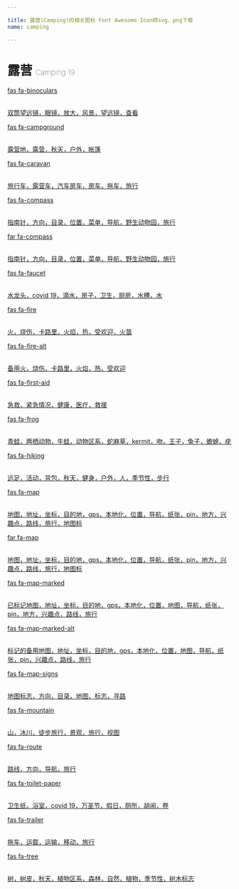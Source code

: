 ```yaml
---

title: 露营(Camping)的相关图标 Font Awesome Icon转svg、png下载
name: camping

---
```


# 露营  <small style="font-size: 60%;font-weight: 100">Camping <span class="badge-secondary badge">19</span> </small>

<search tag="camping" :max="0"/>

<div class="icon-list row" id="search-show"><a href="/icon/solid/binoculars.html" class="icon-item col-6 col-sm-4 col-md-2"><div class="icon-item-inner"><i class="fas fa-binoculars"></i><p><span>fas fa-binoculars</span></p> <p><br>双筒望远镜，眼镜，放大，风景，望远镜，查看</p></div></a><a href="/icon/solid/campground.html" class="icon-item col-6 col-sm-4 col-md-2"><div class="icon-item-inner"><i class="fas fa-campground"></i><p><span>fas fa-campground</span></p> <p><br>露营地，露营，秋天，户外，帐篷</p></div></a><a href="/icon/solid/caravan.html" class="icon-item col-6 col-sm-4 col-md-2"><div class="icon-item-inner"><i class="fas fa-caravan"></i><p><span>fas fa-caravan</span></p> <p><br>旅行车，露营车，汽车房车，房车，拖车，旅行</p></div></a><a href="/icon/solid/compass.html" class="icon-item col-6 col-sm-4 col-md-2"><div class="icon-item-inner"><i class="fas fa-compass"></i><p><span>fas fa-compass</span></p> <p><br>指南针，方向，目录，位置，菜单，导航，野生动物园，旅行</p></div></a><a href="/icon/regular/compass.html" class="icon-item col-6 col-sm-4 col-md-2"><div class="icon-item-inner"><i class="far fa-compass"></i><p><span>far fa-compass</span></p> <p><br>指南针，方向，目录，位置，菜单，导航，野生动物园，旅行</p></div></a><a href="/icon/solid/faucet.html" class="icon-item col-6 col-sm-4 col-md-2"><div class="icon-item-inner"><i class="fas fa-faucet"></i><p><span>fas fa-faucet</span></p> <p><br>水龙头，covid 19，滴水，房子，卫生，厨房，水槽，水</p></div></a><a href="/icon/solid/fire.html" class="icon-item col-6 col-sm-4 col-md-2"><div class="icon-item-inner"><i class="fas fa-fire"></i><p><span>fas fa-fire</span></p> <p><br>火，烧伤，卡路里，火焰，热，受欢迎，火苗</p></div></a><a href="/icon/solid/fire-alt.html" class="icon-item col-6 col-sm-4 col-md-2"><div class="icon-item-inner"><i class="fas fa-fire-alt"></i><p><span>fas fa-fire-alt</span></p> <p><br>备用火，烧伤，卡路里，火焰，热，受欢迎</p></div></a><a href="/icon/solid/first-aid.html" class="icon-item col-6 col-sm-4 col-md-2"><div class="icon-item-inner"><i class="fas fa-first-aid"></i><p><span>fas fa-first-aid</span></p> <p><br>急救，紧急情况，健康，医疗，救援</p></div></a><a href="/icon/solid/frog.html" class="icon-item col-6 col-sm-4 col-md-2"><div class="icon-item-inner"><i class="fas fa-frog"></i><p><span>fas fa-frog</span></p> <p><br>青蛙，两栖动物，牛蛙，动物区系，蛇麻草，kermit，吻，王子，兔子，蟾蜍，疣</p></div></a><a href="/icon/solid/hiking.html" class="icon-item col-6 col-sm-4 col-md-2"><div class="icon-item-inner"><i class="fas fa-hiking"></i><p><span>fas fa-hiking</span></p> <p><br>远足，活动，背包，秋天，健身，户外，人，季节性，步行</p></div></a><a href="/icon/solid/map.html" class="icon-item col-6 col-sm-4 col-md-2"><div class="icon-item-inner"><i class="fas fa-map"></i><p><span>fas fa-map</span></p> <p><br>地图，地址，坐标，目的地，gps，本地化，位置，导航，纸张，pin，地方，兴趣点，路线，旅行，地图标</p></div></a><a href="/icon/regular/map.html" class="icon-item col-6 col-sm-4 col-md-2"><div class="icon-item-inner"><i class="far fa-map"></i><p><span>far fa-map</span></p> <p><br>地图，地址，坐标，目的地，gps，本地化，位置，导航，纸张，pin，地方，兴趣点，路线，旅行，地图标</p></div></a><a href="/icon/solid/map-marked.html" class="icon-item col-6 col-sm-4 col-md-2"><div class="icon-item-inner"><i class="fas fa-map-marked"></i><p><span>fas fa-map-marked</span></p> <p><br>已标记地图，地址，坐标，目的地，gps，本地化，位置，地图，导航，纸张，pin，地方，兴趣点，路线，旅行</p></div></a><a href="/icon/solid/map-marked-alt.html" class="icon-item col-6 col-sm-4 col-md-2"><div class="icon-item-inner"><i class="fas fa-map-marked-alt"></i><p><span>fas fa-map-marked-alt</span></p> <p><br>标记的备用地图，地址，坐标，目的地，gps，本地化，位置，地图，导航，纸张，pin，兴趣点，路线，旅行</p></div></a><a href="/icon/solid/map-signs.html" class="icon-item col-6 col-sm-4 col-md-2"><div class="icon-item-inner"><i class="fas fa-map-signs"></i><p><span>fas fa-map-signs</span></p> <p><br>地图标志，方向，目录，地图，标志，寻路</p></div></a><a href="/icon/solid/mountain.html" class="icon-item col-6 col-sm-4 col-md-2"><div class="icon-item-inner"><i class="fas fa-mountain"></i><p><span>fas fa-mountain</span></p> <p><br>山，冰川，徒步旅行，景观，旅行，视图</p></div></a><a href="/icon/solid/route.html" class="icon-item col-6 col-sm-4 col-md-2"><div class="icon-item-inner"><i class="fas fa-route"></i><p><span>fas fa-route</span></p> <p><br>路线，方向，导航，旅行</p></div></a><a href="/icon/solid/toilet-paper.html" class="icon-item col-6 col-sm-4 col-md-2"><div class="icon-item-inner"><i class="fas fa-toilet-paper"></i><p><span>fas fa-toilet-paper</span></p> <p><br>卫生纸，浴室，covid 19，万圣节，假日，厕所，胡闹，卷</p></div></a><a href="/icon/solid/trailer.html" class="icon-item col-6 col-sm-4 col-md-2"><div class="icon-item-inner"><i class="fas fa-trailer"></i><p><span>fas fa-trailer</span></p> <p><br>拖车，运载，运输，移动，旅行</p></div></a><a href="/icon/solid/tree.html" class="icon-item col-6 col-sm-4 col-md-2"><div class="icon-item-inner"><i class="fas fa-tree"></i><p><span>fas fa-tree</span></p> <p><br>树，树皮，秋天，植物区系，森林，自然，植物，季节性，树木标志</p></div></a></div>

